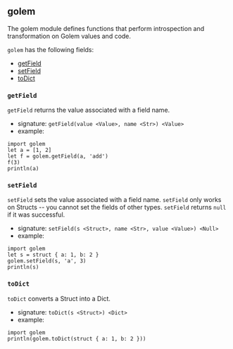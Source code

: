 
## golem

The golem module defines functions that perform introspection and transformation
on Golem values and code.

`golem` has the following fields:

* [getField](#getfield)
* [setField](#setfield)
* [toDict](#todict)

### `getField`

`getField` returns the value associated with a field name.

* signature: `getField(value <Value>, name <Str>) <Value>`
* example:

```
import golem
let a = [1, 2]
let f = golem.getField(a, 'add')
f(3)
println(a)
```

### `setField`

`setField` sets the value associated with a field name. `setField` only works
on Structs -- you cannot set the fields of other types. `setField` returns `null`
if it was successful.

* signature: `setField(s <Struct>, name <Str>, value <Value>) <Null>`
* example:

```
import golem
let s = struct { a: 1, b: 2 }
golem.setField(s, 'a', 3)
println(s)
```

### `toDict`

`toDict` converts a Struct into a Dict.

* signature: `toDict(s <Struct>) <Dict>`
* example:

```
import golem
println(golem.toDict(struct { a: 1, b: 2 }))
```

